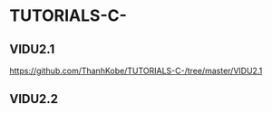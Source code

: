# TUTORIALS-C-
## VIDU2.1
https://github.com/ThanhKobe/TUTORIALS-C-/tree/master/VIDU2.1
## VIDU2.2

